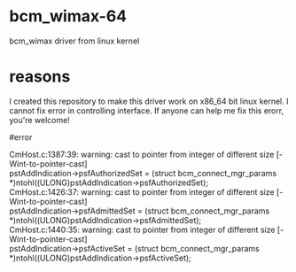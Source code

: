 # bcm_wimax-64
bcm_wimax driver from linux kernel

# reasons
I created this repository to make this driver work on x86_64 bit linux kernel. 
I cannot fix error in controlling interface. If anyone can help me fix this erorr, you're welcome!

#error

CmHost.c:1387:39: warning: cast to pointer from integer of different size [-Wint-to-pointer-cast] <br>
  pstAddIndication->psfAuthorizedSet = (struct bcm_connect_mgr_params *)ntohl((ULONG)pstAddIndication->psfAuthorizedSet);<br>
CmHost.c:1426:37: warning: cast to pointer from integer of different size [-Wint-to-pointer-cast]<br>
  pstAddIndication->psfAdmittedSet = (struct bcm_connect_mgr_params *)ntohl((ULONG)pstAddIndication->psfAdmittedSet);<br>
CmHost.c:1440:35: warning: cast to pointer from integer of different size [-Wint-to-pointer-cast]<br>
  pstAddIndication->psfActiveSet = (struct bcm_connect_mgr_params *)ntohl((ULONG)pstAddIndication->psfActiveSet);<br>

